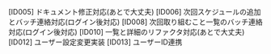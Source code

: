 [ID005] ドキュメント修正対応(あとで大丈夫)
[ID006] 次回スケジュールの追加とバッチ連絡対応(ログイン後対応)
[ID008] 次回取り組むこと一覧のバッチ連絡対応(ログイン後対応)
[ID010] 一覧と詳細のリファクタ対応(あとで大丈夫)
[ID012] ユーザー設定変更実装
[ID013] ユーザーID連携